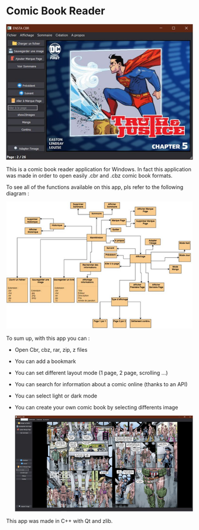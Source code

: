 # Comic Book Reader

  ![CBR](CBR1.png)



This is a comic book reader application for Windows. 
In fact this application was made in order to open easily .cbr and .cbz comic book formats.

To see all of the functions available on this app, pls refer to the following diagram : 

  ![CBR](CBR2.png)


To sum up, with this app you can : 
* Open Cbr, cbz, rar, zip, z files
* You can add a bookmark
* You can set different layout mode (1 page, 2 page, scrolling ...)
* You can search for information about a comic online (thanks to an API)
* You can select light or dark mode
* You can create your own comic book by selecting differents image


  ![CBR](CBR3.png)


This app was made in C++ with Qt and zlib.